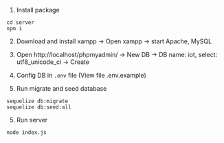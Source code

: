 1. Install package

  ```shell
  cd server
  npm i
  ```

2. Download and install xampp -> Open xampp -> start Apache, MySQL

3. Open http://localhost/phpmyadmin/ -> New DB -> DB name: iot, select: utf8_unicode_ci -> Create

3. Config DB in `.env` file (View file .env.example)

4. Run migrate and seed database

  ```shell
  sequelize db:migrate
  sequelize db:seed:all
  ```

5. Run server

  ```shell
  node index.js
  ```
